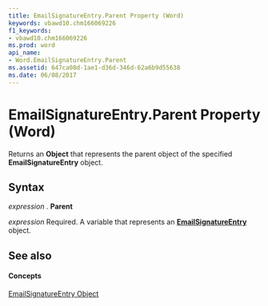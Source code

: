 ```yaml
---
title: EmailSignatureEntry.Parent Property (Word)
keywords: vbawd10.chm166069226
f1_keywords:
- vbawd10.chm166069226
ms.prod: word
api_name:
- Word.EmailSignatureEntry.Parent
ms.assetid: 647ca08d-1ae1-d36d-346d-62a6b9d55638
ms.date: 06/08/2017
---
```



# EmailSignatureEntry.Parent Property (Word)

Returns an **Object** that represents the parent object of the specified **EmailSignatureEntry** object.


## Syntax

 _expression_ . **Parent**

 _expression_ Required. A variable that represents an **[EmailSignatureEntry](emailsignatureentry-object-word.md)** object.


## See also


#### Concepts


[EmailSignatureEntry Object](emailsignatureentry-object-word.md)


